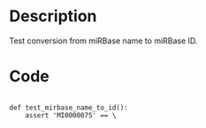 # Description
Test conversion from miRBase name to miRBase ID.

# Code
```

def test_mirbase_name_to_id():
    assert 'MI0000075' == \

```
